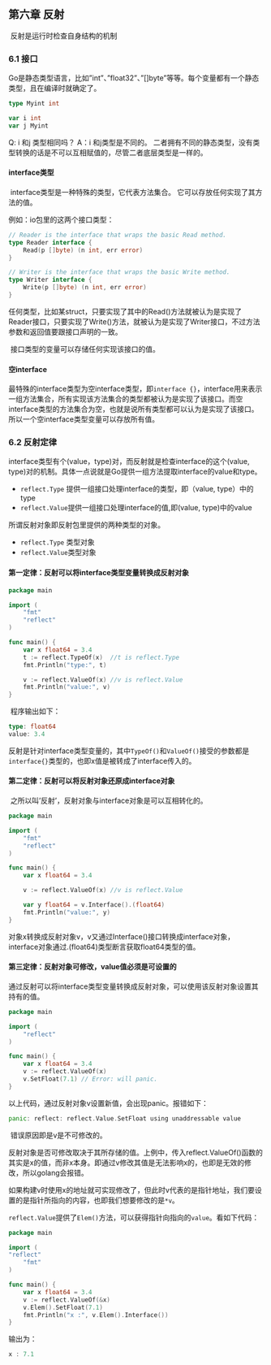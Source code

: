 ## 第六章 反射

​	反射是运行时检查自身结构的机制

### 6.1 接口

​	Go是静态类型语言，比如”int”、”float32”、”[]byte”等等。每个变量都有一个静态类型，且在编译时就确定了。

```go
type Myint int

var i int
var j Myint
```

Q: i 和j 类型相同吗？
A：i 和j类型是不同的。 二者拥有不同的静态类型，没有类型转换的话是不可以互相赋值的，尽管二者底层类型是一样的。

#### interface类型

​	interface类型是一种特殊的类型，它代表方法集合。 它可以存放任何实现了其方法的值。

例如：io包里的这两个接口类型：

```go
// Reader is the interface that wraps the basic Read method.
type Reader interface {
    Read(p []byte) (n int, err error)
}

// Writer is the interface that wraps the basic Write method.
type Writer interface {
    Write(p []byte) (n int, err error)
}
```

​	任何类型，比如某struct，只要实现了其中的Read()方法就被认为是实现了Reader接口，只要实现了Write()方法，就被认为是实现了Writer接口，不过方法参数和返回值要跟接口声明的一致。

​	接口类型的变量可以存储任何实现该接口的值。

#### 空interface

​	最特殊的interface类型为空interface类型，即`interface {}`，interface用来表示一组方法集合，所有实现该方法集合的类型都被认为是实现了该接口。而空interface类型的方法集合为空，也就是说所有类型都可以认为是实现了该接口。所以一个空interface类型变量可以存放所有值。

### 6.2 反射定律

​	interface类型有个(value，type)对，而反射就是检查interface的这个(value, type)对的机制。具体一点说就是Go提供一组方法提取interface的value和type。

- `reflect.Type` 提供一组接口处理interface的类型，即（value, type）中的type
- `reflect.Value`提供一组接口处理interface的值,即(value, type)中的value

所谓反射对象即反射包里提供的两种类型的对象。

- `reflect.Type` 类型对象
- `reflect.Value`类型对象

#### 第一定律：反射可以将interface类型变量转换成反射对象

```go
package main

import (
    "fmt"
    "reflect"
)

func main() {
    var x float64 = 3.4
    t := reflect.TypeOf(x)  //t is reflect.Type
    fmt.Println("type:", t)

    v := reflect.ValueOf(x) //v is reflect.Value
    fmt.Println("value:", v)
}
```

​	程序输出如下：

```go
type: float64
value: 3.4
```

​	反射是针对interface类型变量的，其中`TypeOf()`和`ValueOf()`接受的参数都是`interface{}`类型的，也即x值是被转成了interface传入的。

#### 第二定律：反射可以将反射对象还原成interface对象

​	之所以叫’反射’，反射对象与interface对象是可以互相转化的。

```go
package main

import (
    "fmt"
    "reflect"
)

func main() {
    var x float64 = 3.4

    v := reflect.ValueOf(x) //v is reflect.Value

    var y float64 = v.Interface().(float64)
    fmt.Println("value:", y)
}
```

对象x转换成反射对象v，v又通过Interface()接口转换成interface对象，interface对象通过.(float64)类型断言获取float64类型的值。

#### 第三定律：反射对象可修改，value值必须是可设置的

​	通过反射可以将interface类型变量转换成反射对象，可以使用该反射对象设置其持有的值。

```go
package main

import (
    "reflect"
)

func main() {
    var x float64 = 3.4
    v := reflect.ValueOf(x)
    v.SetFloat(7.1) // Error: will panic.
}
```

以上代码，通过反射对象v设置新值，会出现panic。报错如下：

```go
panic: reflect: reflect.Value.SetFloat using unaddressable value
```

​	错误原因即是v是不可修改的。

​	反射对象是否可修改取决于其所存储的值。上例中，传入reflect.ValueOf()函数的其实是x的值，而非x本身。即通过v修改其值是无法影响x的，也即是无效的修改，所以golang会报错。

​	如果构建v时使用x的地址就可实现修改了，但此时v代表的是指针地址，我们要设置的是指针所指向的内容，也即我们想要修改的是`*v`。 

`reflect.Value`提供了`Elem()`方法，可以获得指针向指向的`value`。看如下代码：

```go
package main

import (
"reflect"
    "fmt"
)

func main() {
    var x float64 = 3.4
    v := reflect.ValueOf(&x)
    v.Elem().SetFloat(7.1)
    fmt.Println("x :", v.Elem().Interface())
}
```

输出为：

```go
x : 7.1
```

 


